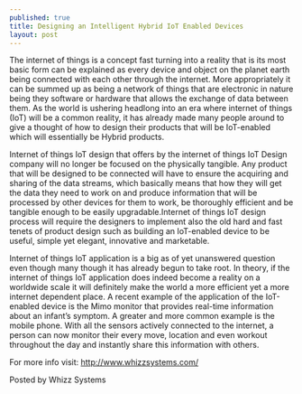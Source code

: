 ```yaml
---
published: true
title: Designing an Intelligent Hybrid IoT Enabled Devices
layout: post
---
```

The internet of things is a concept fast turning into a reality that is its most basic form can be explained as every device and object on the planet earth being connected with each other through the internet. More appropriately it can be summed up as being a network of things that are electronic in nature being they software or hardware that allows the exchange of data between them. As the world is ushering headlong into an era where internet of things (IoT) will be a common reality, it has already made many people around to give a thought of how to design their products that will be IoT-enabled which will essentially be Hybrid products.

Internet of things IoT design that offers by the internet of things IoT Design company will no longer be focused on the physically tangible. Any product that will be designed to be connected will have to ensure the acquiring and sharing of the data streams, which basically means that how they will get the data they need to work on and produce information that will be processed by other devices for them to work, be thoroughly efficient and be tangible enough to be easily upgradable.Internet of things IoT design process will require the designers to implement also the old hard and fast tenets of product design such as building an IoT-enabled device to be useful, simple yet elegant, innovative and marketable.

Internet of things IoT application is a big as of yet unanswered question even though many though it has already begun to take root. In theory, if the internet of things IoT application does indeed become a reality on a worldwide scale it will definitely make the world a more efficient yet a more internet dependent place. A recent example of the application of the IoT-enabled device is the Mimo monitor that provides real-time information about an infant’s symptom. A greater and more common example is the mobile phone. With all the sensors actively connected to the internet, a person can now monitor their every move, location and even workout throughout the day and instantly share this information with others.

For more info visit: http://www.whizzsystems.com/

Posted by Whizz Systems